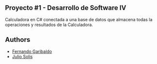 ## Proyecto #1 - Desarrollo de Software IV

Calculadora en C# conectada a una base de datos que almacena todas la operaciones y resultados de la Calculadora.

## Authors

- [Fernando Garibaldo](https://github.com/Fernanplayy)
- [Julio Solis](https://github.com/juliosolis1)
